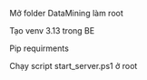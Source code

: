 Mở folder DataMining làm root

Tạo venv 3.13 trong BE

Pip requirments

Chạy script start_server.ps1 ở root